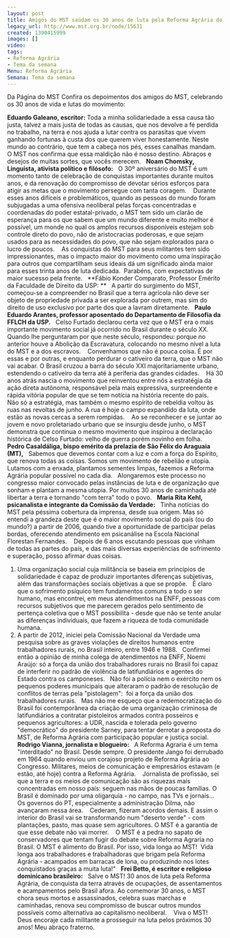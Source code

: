 ```yaml
---
layout: post
title: Amigos do MST saúdam os 30 anos de luta pela Reforma Agrária do MST
legacy_url: http://www.mst.org.br/node/15631
created: 1390415999
images: []
video: 
tags:
- Reforma Agrária
- Tema da semana
Menu: Reforma Agrária
Semana: Tema da semana
---
```



Da Página do MST
Confira os depoimentos dos amigos do MST, celebrando os 30 anos de vida e lutas do movimento:


**Eduardo Galeano, escritor:**
Toda a minha solidariedade a essa causa tão justa, talvez a mais justa de todas as causas, que nos devolve a fé perdida no trabalho, na terra e nos ajuda a lutar contra os parasitas que vivem ganhando fortunas à custa dos que querem viver honestamente.
Neste mundo ao contrário, que tem a cabeça nos pés, esses canalhas mandam.
 
O MST nos confirma que essa maldição não é nosso destino. Abraços e desejos de muitas sortes, que vocês merecem.
 
**Noam Chomsky, Linguista, ativista político e filósofo:**
 
O 30º aniversário do MST é um momento tanto de celebração de conquistas importantes durante muitos anos, e da renovação do compromisso de devotar sérios esforços para atigir as metas que o movimento persegue com tanta coragem. 
 
Durante esses anos difíceis e problemáticos, quando as pessoas do mundo foram subjugadas a uma ofensiva neoliberal pelas forças concentradas e coordenadas do poder estatal-privado, o MST tem sido um clarão de esperança para os que sabem que um mundo diferente e muito melhor é possível, um monde no qual os amplos recursos disponíveis estejam sob controle direto do povo, não de aristocracias poderosas, e que sejam usados para as necessidades do povo, que não sejam explorados para o lucro de poucos. 
 
As conquistas do MST para seus militantes tem sido impressionantes, mas o impacto maior do movimento como uma inspiração para outros que compartilham seus ideais dá um significado ainda maior para esses trinta anos de luta dedicada.  Parabéns, com expectativas de maior sucesso pela frente.
 
**Fábio Konder Comparato, Professor Emérito da Faculdade de Direito da USP: **
 
A partir do surgimento do MST, começou-se a compreender no Brasil que a terra agrícola não deve ser objeto de propriedade privada a ser explorada por outrem, mas sim do direito de uso exclusivo por parte dos que a lavram diretamente.
 
**Paulo Eduardo Arantes, professor aposentado do Departamento de Filosofia da FFLCH da USP.**
 
Celso Furtado declarou certa vez que o MST era o mais importante movimento social já ocorrido no Brasil durante o século XX. Quando lhe perguntaram por que neste século, respondeu: porque no anterior houve a Abolição da Escravatura, colocando no mesmo nível a luta do MST e a dos escravos. 
 
Convenhamos que não é pouca coisa. É por essas e por outras, e enquanto perdurar o cativeiro da terra, que o MST não vai acabar. O Brasil cruzou a barra do século XXI majoritariamente urbano, estendendo o cativeiro da terra até à periferia das grandes cidades. 
 
Há 30 anos atrás nascia o movimento que reinventou entre nós a estratégia da ação direta autônoma, responsável pela mais expressiva, surpreendente e rápida vitória popular de que se tem notícia na história recente do país. 
 
Não só a estratégia, mas também o mesmo espírito de rebeldia voltou às ruas nas revoltas de junho. A rua é hoje o campo expandido da luta, onde estão as novas cercas a serem rompidas. 
 
Ao se reconhecer e se juntar ao jovem e novo proletariado urbano que se insurgiu desde junho, o MST demonstra que continua o mesmo movimento que inspirou a declaração histórica de Celso Furtado: velho de guerra porém novinho em folha.
 
**Pedro Casaldáliga, bispo emérito da prelazia de São Félix do Araguaia (MT),**
 
Sabemos que devemos contar com a luz e com a força do Espírito, que renova todas as coisas. Somos um movimento de rebelião e utopia. Lutamos com a enxada, plantamos sementes limpas, fazemos a Reforma Agrária popular possível no cada dia.
 
Alongaremos este processo no congresso maior convocado pelas instâncias de luta e de organização que sonham e plantam a mesma utopia. Por muitos 30 anos de caminhada até libertar a terra e tornando "com terra" todo o povo.
 
**Maria Rita Kehl, psicanalista e integrante da Comissão da Verdade:**
 
Tinha notícias do MST pela péssima cobertura da imprensa, desde sua origem. Mas só entendi a grandeza deste que é o maior movimento social do país (ou do mundo?) a partir de 2006, quando tive a oportunidade de participar pelas bordas, oferecendo atendimento em psicanálise na Escola Nacional Florestan Fernandes. 
 
Depois de 6 anos escutando pessoas que vinham de todas as partes do país, e das mais diversas experiências de sofrimento e superação, posso afirmar duas coisas.
 
1. Uma organização social cuja militância se baseia em princípios de solidariedade é capaz de produzir importantes diferenças subjetivas, além das transformações sociais objetivas a que se propõe.
 
É claro que o sofrimento psíquico tem fundamentos comuns a todo o ser humano, mas encontrei, em meus atendimentos na ENFF, pessoas com recursos subjetivos que me parecem gerados pelo sentimento de pertença coletiva que o MST possibilita - desde que não se tente anular as diferenças individuais, que fazem a riqueza de toda comunidade humana.  
 
2. A partir de 2012, iniciei pela Comissão Nacional da Verdade uma pesquisa sobre as graves violações de direitos humanos entre trabalhadores rurais, no Brasil inteiro, entre 1946 e 1988.
 
Confirmei então a opinião de minha colega de atendimentos na ENFF, Noemi Araújo: só a força da união dos trabalhadores rurais no Brasil foi capaz de interferir no padrão de violência de latifundiários e agentes do Estado contra os camponeses.
 
Não foi a polícia nem o exército nem os pequenos poderes municipais que alteraram o padrão de resolução de conflitos de terras pela "pistolagem":  foi a força da união dos trabalhadores rurais.
 
Mas não me esqueço que a redemocratização do Brasil foi contemporânea da criação de uma organização criminosa de latifundiários a contratar pistoleiros armados contra posseiros e pequenos agricultores: a UDR, nascida e tolerada pelo governo "democrático" do presidente Sarney, para tentar derrotar a proposta do MST, de Reforma Agrária com participação popular e justiça social.
 
**Rodrigo Vianna, jornalista e blogueiro:**
 
A Reforma Agraria é um tema "interditado" no Brasil. Desde sempre. O presidente Jango foi derrubado em 1964 quando enviou um corajoso projeto de Reforma Agrária ao Congresso. Militares, meios de comunicação e empresários estavam (e estão, até hoje) contra a Reforma Agrária. 
 
Jornalista de profissão, sei que a terra e os meios de comunicação são as riquezas mais concentradas em nosso país: seguem nas mãos de poucas famílias. O Brasil é dominado por uma oligarquia - no campo, nas TVs e jornais... Os governos do PT, especialmente a administração Dilma, não avançaram nessa área. 
 
Cederam, fizeram acordos demais. E assim o interior do Brasil vai se transformando num "deserto verde" - com plantações, pasto, mas quase sem agricultores. O MST é a garantia de que esse debate não vai morrer. 
 
O MST é a pedra no sapato de conservadores que tentam fugir do debate sobre Reforma Agraria no Brasil. O MST é alimento do Brasil. Por isso, vida longa ao MST! 
Vida longa aos trabalhadores e trabalhadoras que brigam pela Reforma Agrária - acampados em barracas de lona, ou produzindo nos lotes conquistados graças a muita luta!"
 
**Frei Betto, é escritor e religioso dominicano brasileiro:**
 
Salve o MST! 30 anos de luta pela Reforma Agrária, de conquista da terra através de ocupações, de assentamentos e acampamentos pelo Brasil afora. Ao comemorar 30 anos, o MST chora seus mortos e assassinados, celebra suas marchas e caminhadas, renova seu compromisso de buscar outros mundos possíveis como alternativa ao capitalismo neoliberal. 
 
Viva o MST! Deus encoraje cada militante a prosseguir na luta pelos próximos 30 anos! Meu abraço fraterno.
 
 
 
